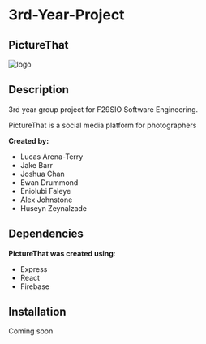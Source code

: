 # 3rd-Year-Project
## PictureThat

![logo](https://user-images.githubusercontent.com/45878916/105109391-5fa20980-5ab4-11eb-91f5-82c244d7ed71.png)

## Description

3rd year group project for F29SIO Software Engineering.

PictureThat is a social media platform for photographers

**Created by:**
- Lucas Arena-Terry
- Jake Barr
- Joshua Chan
- Ewan Drummond
- Eniolubi Faleye
- Alex Johnstone
- Huseyn Zeynalzade

## Dependencies

**PictureThat was created using**:
- Express
- React
- Firebase

## Installation

Coming soon
